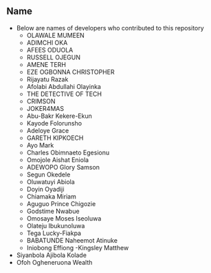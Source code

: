 ## Name

- Below are names of developers who contributed to this repository
  - OLAWALE MUMEEN
  - ADIMCHI OKA
  - AFEES ODUOLA
  - RUSSELL OJEGUN
  - AMENE TERH
  - EZE OGBONNA CHRISTOPHER
  - Rijayatu Razak
  - Afolabi Abdullahi Olayinka
  - THE DETECTIVE OF TECH
  - CRIMSON
  - JOKER4MAS
  - Abu-Bakr Kekere-Ekun
  - Kayode Folorunsho
  - Adeloye Grace
  - GARETH KIPKOECH
  - Ayo Mark
  - Charles Obimnaeto Egesionu
  - Omojole Aishat Eniola
  - ADEWOPO Glory Samson
  - Segun Okedele
  - Oluwatuyi Abiola
  - Doyin Oyadiji
  - Chiamaka Miriam
  - Aguguo Prince Chigozie
  - Godstime Nwabue
  - Omosaye Moses Iseoluwa
  - Olateju Ibukunoluwa
  - Tega Lucky-Fiakpa
  - BABATUNDE Naheemot Atinuke
  - Iniobong Effiong
    -Kingsley Matthew
 -  Siyanbola Ajibola Kolade
 -  Ofoh Ogheneruona Wealth
